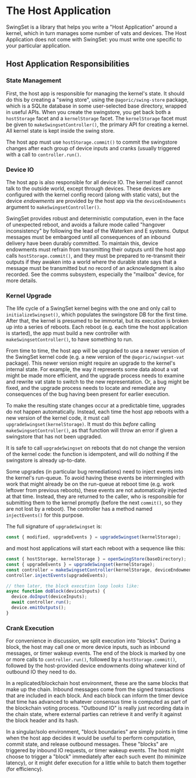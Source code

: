 # The Host Application

SwingSet is a library that helps you write a "Host Application" around a kernel, which in turn manages some number of vats and devices. The Host Application does not come with SwingSet: you must write one specific to your particular application.

## Host Application Responsibilities

### State Management

First, the host app is responsible for managing the kernel's state. It should do this by creating a "swing store", using the `@agoric/swing-store` package, which is a SQLite database in some user-selected base directory, wrapped in useful APIs. When you create the swingstore, you get back both a `hostStorage` facet and a `kernelStorage` facet. The `kernelStorage` facet must be given to `makeSwingsetController()`, the primary API for creating a kernel. All kernel state is kept inside the swing store.

The host app must use `hostStorage.commit()` to commit the swingstore changes after each group of device inputs and cranks (usually triggered with a call to `controller.run()`.

### Device IO

The host app is also responsible for all device IO. The kernel itself cannot talk to the outside world, except through devices. These devices are configured with the kernel config record (along with static vats), but the device *endowments* are provided by the host app via the `deviceEndowments` argument to `makeSwingsetController()`.

SwingSet provides robust and deterministic computation, even in the face of unexpected reboot, and avoids a failure mode called "hangover inconsistency" by following the lead of the Waterken and E systems. Output messages must be embargoed until all consequences of an inbound delivery have been durably committed. To maintain this, device endowments must refrain from transmitting their outputs until the host app calls `hostStorage.commit()`, and they must be prepared to re-transmit their outputs if they awaken into a world where the durable state says that a message must be transmitted but no record of an acknowledgment is also recorded. See the comms subsystem, especially the "mailbox" device, for more details.

### Kernel Upgrade

The life cycle of a SwingSet kernel begins with the one and only call to `initializeSwingset()`, which populates the swingstore DB for the first time. After that, the kernel is presumed to be immortal, but its execution is broken up into a series of reboots. Each reboot (e.g. each time the host application is started), the app must build a new controller with `makeSwingsetController()`, to have something to run.

From time to time, the host app will be upgraded to use a newer version of the SwingSet kernel code (e.g. a new version of the `@agoric/swingset-vat` package). This newer version might require an upgrade to the kernel's internal state. For example, the way it represents some data about a vat might be made more efficient, and the upgrade process needs to examine and rewrite vat state to switch to the new representation. Or, a bug might be fixed, and the upgrade process needs to locate and remediate any consequences of the bug having been present for earlier execution.

To make the resulting state changes occur at a predictable time, upgrades do not happen automatically. Instead, each time the host app reboots with a new version of the kernel code, it must call `upgradeSwingset(kernelStorage)`. It must do this *before* calling `makeSwingsetController()`, as that function will throw an error if given a swingstore that has not been upgraded.

It is safe to call `upgradeSwingset` on reboots that do not change the version of the kernel code: the function is idempotent, and will do nothing if the swingstore is already up-to-date.

Some upgrades (in particular bug remediations) need to inject events into the kernel's run-queue. To avoid having these events be intermingled with work that might already be on the run-queue at reboot time (e.g. work leftover from previous reboots), these events are not automatically injected at that time. Instead, they are returned to the caller, who is responsible for submitting them to the kernel promptly (before the next `commit()`, so they are not lost by a reboot). The controller has a method named `injectEvents()` for this purpose.

The full signature of `upgradeSwingset` is:

```js
const { modified, upgradeEvents } = upgradeSwingset(kernelStorage);
```

and most host applications will start each reboot with a sequence like this:

```js
const { hostStorage, kernelStorage } = openSwingStore(baseDirectory);
const { upgradeEvents } = upgradeSwingset(kernelStorage);
const controller = makeSwingsetController(kernelStorage, deviceEndowments);
controller.injectEvents(upgradeEvents);

// then later, the block execution loop looks like:
async function doBlock(deviceInputs) {
  device.doInput(deviceInputs);
  await controller.run();
  device.emitOutputs();
}
```

### Crank Execution

For convenience in discussion, we split execution into "blocks". During a block, the host may call one or more device inputs, such as inbound messages, or timer wakeup events. The end of the block is marked by one or more calls to `controller.run()`, followed by a `hostStorage.commit()`, followed by the host-provided device endowments doing whatever kind of outbound IO they need to do.

In a replicated/blockchain host environment, these are the same blocks that make up the chain. Inbound messages come from the signed transactions that are included in each block. And each block can inform the timer device that time has advanced to whatever consensus time is computed as part of the blockchain voting process. "Outbound IO" is really just recording data in the chain state, where external parties can retrieve it and verify it against the block header and its hash.

In a singular/solo environment, "block boundaries" are simply points in time when the host app decides it would be useful to perform computation, commit state, and release outbound messages. These "blocks" are triggered by inbound IO requests, or timer wakeup events. The host might choose to trigger a "block" immediately after each such event (to minimize latency), or it might defer execution for a little while to batch them together (for efficiency).
